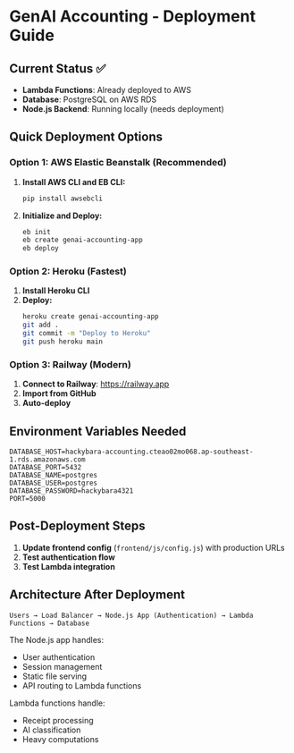 # GenAI Accounting - Deployment Guide

## Current Status ✅
- **Lambda Functions**: Already deployed to AWS
- **Database**: PostgreSQL on AWS RDS
- **Node.js Backend**: Running locally (needs deployment)

## Quick Deployment Options

### Option 1: AWS Elastic Beanstalk (Recommended)

1. **Install AWS CLI and EB CLI:**
   ```bash
   pip install awsebcli
   ```

2. **Initialize and Deploy:**
   ```bash
   eb init
   eb create genai-accounting-app
   eb deploy
   ```

### Option 2: Heroku (Fastest)

1. **Install Heroku CLI**
2. **Deploy:**
   ```bash
   heroku create genai-accounting-app
   git add .
   git commit -m "Deploy to Heroku"
   git push heroku main
   ```

### Option 3: Railway (Modern)

1. **Connect to Railway**: https://railway.app
2. **Import from GitHub**
3. **Auto-deploy**

## Environment Variables Needed

```
DATABASE_HOST=hackybara-accounting.cteao02mo068.ap-southeast-1.rds.amazonaws.com
DATABASE_PORT=5432
DATABASE_NAME=postgres
DATABASE_USER=postgres
DATABASE_PASSWORD=hackybara4321
PORT=5000
```

## Post-Deployment Steps

1. **Update frontend config** (`frontend/js/config.js`) with production URLs
2. **Test authentication flow**
3. **Test Lambda integration**

## Architecture After Deployment

```
Users → Load Balancer → Node.js App (Authentication) → Lambda Functions → Database
```

The Node.js app handles:
- User authentication
- Session management 
- Static file serving
- API routing to Lambda functions

Lambda functions handle:
- Receipt processing
- AI classification
- Heavy computations